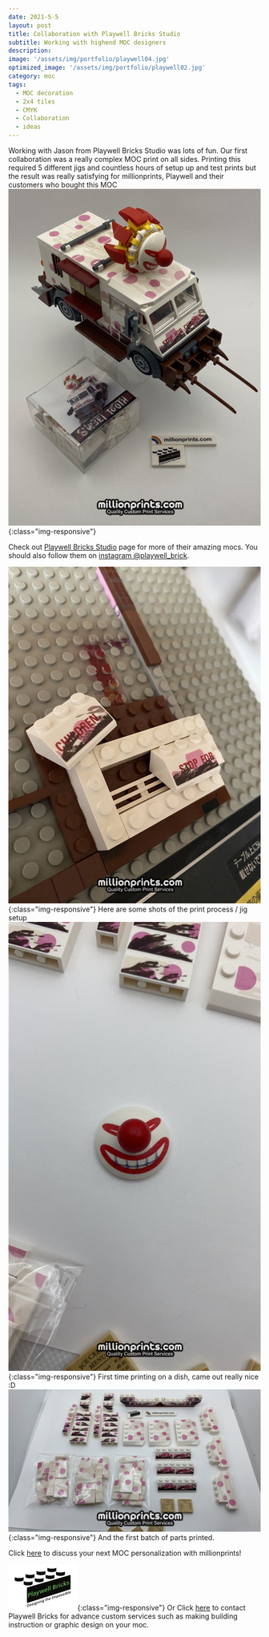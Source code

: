 ```yaml
---
date: 2021-5-5
layout: post
title: Collaboration with Playwell Bricks Studio
subtitle: Working with highend MOC designers   
description: 
image: '/assets/img/portfolio/playwell04.jpg'
optimized_image: '/assets/img/portfolio/playwell02.jpg'
category: moc
tags:
  - MOC decoration
  - 2x4 tiles
  - CMYK
  - Collaboration
  - ideas
---
```


Working with Jason from Playwell Bricks Studio was lots of fun. Our first collaboration was a really complex MOC print on all sides. Printing this required 5 different jigs and countless hours of setup up and test prints but the result was really satisfying for millionprints, Playwell and their customers who bought this MOC 
![other view](/assets/img/portfolio/playwell03.jpg){:class="img-responsive"}

Check out [Playwell Bricks Studio](https://playwell-bricks.com/projects/) page for more of their amazing mocs.
You should also follow them on [instagram @playwell_brick](https://www.instagram.com/p/CGsS08vpU02/).


![other view](/assets/img/portfolio/playwell01.jpg){:class="img-responsive"}
Here are some shots of the print process / jig setup
![other view](/assets/img/portfolio/playwell08.jpg){:class="img-responsive"}
First time printing on a dish, came out really nice :D 
![other view](/assets/img/portfolio/playwell07.jpg){:class="img-responsive"}
And the first batch of parts printed.
 

Click [here](https://millionprints.com/contact/) to discuss your next MOC personalization with millionprints!

![other view](/assets/img/Tiger_131-03.png){:class="img-responsive"}
Or Click [here](https://playwell-bricks.com/custom-services/) to contact Playwell Bricks for advance custom services such as making building instruction or graphic design on your moc.
